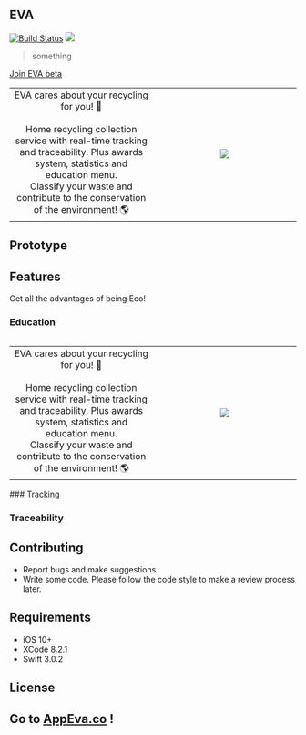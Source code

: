 ## EVA
[![Build Status](https://travis-ci.org/wallabag/ios-app.svg?branch=master)](https://travis-ci.org/wallabag/ios-app) ![](https://img.shields.io/badge/Updated-December%2029,%202020-lightgrey.svg)
> something

<a href="https://appeva.co" target="_blank">Join EVA beta</a>
<table width="100%">
	<tr>
	<td width="50%" align='center'>
EVA cares about your recycling for you! 🌱 <br><br>
Home recycling collection service with real-time tracking and traceability. Plus awards system, statistics and education menu. <br>
Classify your waste and contribute to the conservation of the environment! 🌎
	</td>
	<td width="80%" align='center'>
<img src=https://raw.githubusercontent.com/CxrlosKenobi/EVA-app/main/assets/logo.png>
	</td>
	<table>

## Prototype  


## Features
Get all the advantages of being Eco!
### Education
<table width="100%">
	<tr>
	<td width="50%" align='center'>
EVA cares about your recycling for you! 🌱 <br><br>
Home recycling collection service with real-time tracking and traceability. Plus awards system, statistics and education menu. <br>
Classify your waste and contribute to the conservation of the environment! 🌎
	</td>
	<td width="80%" align='center'>
<img src=https://raw.githubusercontent.com/CxrlosKenobi/EVA-app/main/assets/Education.png>
	</td>
	<table>
### Tracking


### Traceability



## Contributing
- Report bugs and make suggestions
- Write some code. Please follow the code style to make a review process later.


## Requirements
- iOS 10+
- XCode 8.2.1
- Swift 3.0.2


## License



## Go to <a href="https://appeva.co" target="_blank">AppEva.co</a> !

